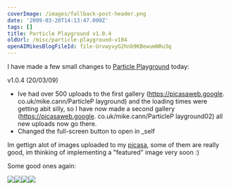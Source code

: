 ```yaml
---
coverImage: /images/fallback-post-header.png
date: '2009-03-20T14:13:47.000Z'
tags: []
title: Particle Playground v1.0.4
oldUrl: /misc/particle-playground-v104
openAIMikesBlogFileId: file-UrvwyvyG2hnb9KBewumNRu3q
---
```


I have made a few small changes to [Particle Playground](https://www.mikecann.blog/?p=384) today:

<!-- more -->

v1.0.4 (20/03/09)

- Ive had over 500 uploads to the first gallery (https://picasaweb.google.
  co.uk/mike.cann/ParticleP layground) and the loading times were getting abit silly, so I have now made a second gallery (https://picasaweb.google.
  co.uk/mike.cann/ParticleP layground02) all new uploads now go there.
- Changed the full-screen button to open in \_self

Im gettign alot of images uploaded to my [picasa](https://picasaweb.google.co.uk/mike.cann/ParticlePlayground2#), some of them are really good, im thinking of implementing a "featured" image very soon :)

Some good ones again:

[![](https://lh6.ggpht.com/_vZ6zE_QJfu0/ScOSKvagjtI/AAAAAAAAKzY/K7M_0GCxGGs/s288/Colour%20bomb%20by%20Megan%20Woodley.jpg)](https://picasaweb.google.co.uk/lh/photo/ZDIlArA856OQgHpKooO5Lg?feat=embedwebsite)[![](https://lh3.ggpht.com/_vZ6zE_QJfu0/ScOQU74cjkI/AAAAAAAAKyY/KRVYQ4nnTu8/s288/vortex%20by%20Someone.jpg)](https://picasaweb.google.co.uk/lh/photo/fveWfHwx622VItnQdERnkg?feat=embedwebsite)[![](https://lh6.ggpht.com/_vZ6zE_QJfu0/ScNnBygrQ9I/AAAAAAAAKuY/kD3kf44NIcE/s288/Explosion%20by%20MsMushroom.jpg)](https://picasaweb.google.co.uk/lh/photo/YaXbTs5f6CJqXR4qB76wNQ?feat=embedwebsite)[![](https://lh6.ggpht.com/_vZ6zE_QJfu0/ScMGjLPKAOI/AAAAAAAAKfc/ut5TbIA79I0/s288/Collective%20Unconcious%201%20by%20TomLando.png)](https://picasaweb.google.co.uk/lh/photo/UBd4szZb6Jpb-PeF5ACvrg?feat=embedwebsite)
